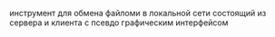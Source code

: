 инструмент для обмена файломи в локальной сети состоящий из сервера и клиента с псевдо графическим интерфейсом 
